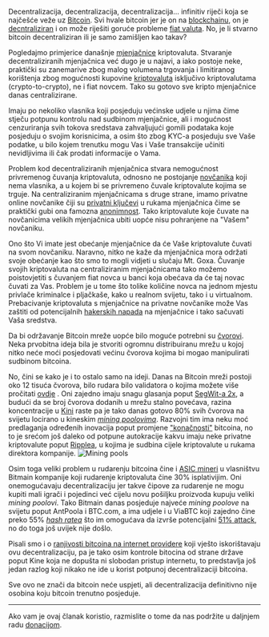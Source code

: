 Decentralizacija, decentralizacija, decentralizacija... infinitiv riječi koja se najčešće veže uz [Bitcoin][btc]. Svi hvale bitcoin jer je on na [blockchainu][bc], on je [decntraliziran][dec] i on može riješiti goruće probleme [fiat valuta][fiat]. No, je li stvarno bitcoin decentraliziran ili je samo zamišljen kao takav?

Pogledajmo primjerice današnje [mjenjačnice][exc] kriptovaluta. Stvaranje decentraliziranih mjenjačnica već dugo je u najavi, a iako postoje neke, praktički su zanemarive zbog malog volumena trgovanja i limitiranog korištenja zbog mogućnosti kupovine [kriptovaluta][cc] isključivo kriptovalutama (crypto-to-crypto), ne i fiat novcem. Tako su gotovo sve kripto mjenjačnice danas centralizirane. 

Imaju po nekoliko vlasnika koji posjeduju većinske udjele u njima čime stječu potpunu kontrolu nad sudbinom mjenjačnice, ali i mogućnost cenzuriranja svih tokova sredstava zahvaljujući gomili podataka koje posjeduju o svojim korisnicima, a osim što zbog KYC-a posjeduju sve Vaše podatke, u bilo kojem trenutku mogu Vas i Vaše transakcije učiniti nevidljivima ili čak prodati informacije o Vama.

Problem kod decentraliziranih mjenjačnica stvara nemogućnost privremenog čuvanja kriptovaluta, odnosno ne postojanje [novčanika][wallet] koji nema vlasnika, a u kojem bi se privremeno čuvale kriptovalute kojima se trguje. Na centraliziranim mjenjačnicama s druge strane, imamo privatne online novčanike čiji su [privatni ključevi][pk] u rukama mjenjačnica čime se praktički gubi ona famozna [anonimnost][anon]. Tako kriptovalute koje čuvate na novčanicima velikih mjenjačnica ubiti uopće nisu pohranjene na "Vašem" novčaniku. 

Ono što Vi imate jest obećanje mjenjačnice da će Vaše kriptovalute čuvati na svom novčaniku. Naravno, nitko ne kaže da mjenjačnica mora održati svoje obećanje kao što smo to mogli vidjeti u slučaju Mt. Goxa. Čuvanje svojih kriptovaluta na centraliziranim mjenjačnicama tako možemo poistovjetiti s čuvanjem fiat novca u banci koja obećava da će taj novac čuvati za Vas. Problem je u tome što tolike količine novca na jednom mjestu privlače kriminalce i pljačkaše, kako u realnom svijetu, tako i u virtualnom. Prebacivanje kriptovaluta s mjenjačnice na privatne novčanike može Vas zaštiti od potencijalnih [hakerskih napada][hack] na mjenjačnice i tako sačuvati Vaša sredstva.

Da bi održavanje Bitcoin mreže uopće bilo moguće potrebni su [čvorovi][node]. Neka prvobitna ideja bila je stvoriti ogromnu distribuiranu mrežu u kojoj nitko neće moći posjedovati većinu čvorova kojima bi mogao manipulirati sudbinom bitcoina.

No, čini se kako je i to ostalo samo na ideji. Danas na Bitcoin mreži postoji oko 12 tisuća čvorova, bilo rudara bilo validatora o kojima možete više pročitati [ovdje][node] . Oni zajedno imaju snagu glasanja poput [SegWit-a 2x][segwit], a budući da se broj čvorova dodanih u mrežu stalno povećava, razina koncentracije u [Kini][kina] raste pa je tako danas gotovo 80% svih čvorova na svijetu locirano u kineskim [_mining poolovima_][pool]. Razvojni tim ima neku moć predlaganja određenih inovacija poput promjene ["konačnosti"][konacno] bitcoina, no to je srećom još daleko od potpune autokracije kakvu imaju neke privatne kriptovalute poput [Ripplea][xrp], u kojima je sudbina cijele kriptovalute u rukama direktora kompanije. 
![Mining pools](https://bitfalls.com/wp-content/uploads/2018/04/DaXt8EkWAAAorYc.jpg)

Osim toga veliki problem u rudarenju bitcoina čine i [ASIC mineri][asic] u vlasništvu Bitmain kompanije koji rudarenje kriptovaluta čine 30% isplativijim. Oni onemogućavaju decentralizaciju jer takve čipove za rudarenje ne mogu kupiti mali igrači i pojedinci već cijelu novu pošiljku proizvoda kupuju veliki _mining poolovi_. Tako Bitmain danas posjeduje najveće _mining poolove_ na svijetu poput AntPoola i BTC.com, a ima udjele i u ViaBTC koji zajedno čine preko 55% [_hash ratea_][hash] što im omogućava da izvrše potencijalni [51% attack][51], no do toga još uvijek nije došlo.

Pisali smo i o [ranjivosti bitcoina na internet providere][ips] koji vješto iskorištavaju ovu decentralizaciju, pa je tako osim kontrole bitocina od strane države poput Kine koja ne dopušta ni slobodan pristup internetu, to predstavlja još jedan razlog koji nikako ne ide u korist potpunoj decentralizaciji bitcoina. 

Sve ovo ne znači da bitcoin neće uspjeti, ali decentralizacija definitivno nije osobina koju bitcoin trenutno posjeduje. 

---

Ako vam je ovaj članak koristio, razmislite o tome da nas podržite u daljnjem radu [donacijom][donate].

[donate]: https://bitfalls.com/hr/donate
[konacno]: https://bitfalls.com/hr/2017/09/17/bitcoin-finite-just-myth/
[51]: https://bitfalls.com/hr/glossary/#51-napad
[hash]: https://bitfalls.com/hr/glossary/#hash-rate
[btc]: https://bitfalls.com/hr/2017/09/01/send-receive-bitcoin/
[bc]: https://bitfalls.com/hr/2017/08/20/blockchain-explained-blockchain-works/
[xrp]: https://bitfalls.com/hr/2018/01/29/ripples-xrp-banks-no-way/
[node]: https://bitfalls.com/hr/2017/11/26/whats-bitcoin-node-mining-vs-validation/
[segwit]: https://bitfalls.com/hr/2017/11/07/segwit2x-fork-can-expect-whos-behind/
[kina]: https://bitfalls.com/hr/2018/01/16/pboc-official-calls-wider-ban-chinese-crypto-trading-report/
[cc]: https://bitfalls.com/hr/2017/08/20/cryptocurrency/
[anon]: https://bitfalls.com/hr/2017/09/18/anonymous-cryptocurrencies-like-bitcoin/
[fiat]: https://bitfalls.com/hr/glossary/#fiat
[wallet]: https://bitfalls.com/hr/2017/08/31/what-cryptocurrency-wallet/
[pk]: https://bitfalls.com/hr/glossary/#private-key
[dec]: https://bitfalls.com/hr/glossary/#decentralized
[exc]: https://bitfalls.com/hr/glossary/#exchange
[hack]: https://bitfalls.com/hr/2018/03/12/binance-put-bounty-hackers-heads/
[pool]: https://bitfalls.com/hr/glossary/#mining-pool
[ips]: https://bitfalls.com/hr/2017/11/29/new-threat-bitcoin-internet-service-providers/
[asic]: https://bitfalls.com/hr/glossary/#asic
